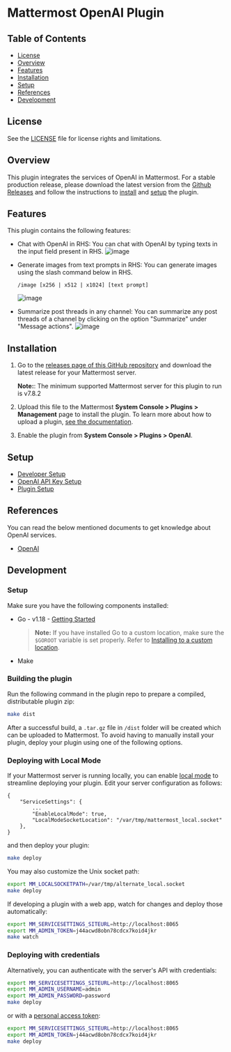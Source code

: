 # Mattermost OpenAI Plugin
## Table of Contents
- [License](#license)
- [Overview](#overview)
- [Features](#features)
- [Installation](#installation)
- [Setup](#setup)
- [References](#references)
- [Development](#development)

## License

See the [LICENSE](./LICENSE) file for license rights and limitations.

## Overview

This plugin integrates the services of OpenAI in Mattermost. For a stable production release, please download the latest version from the [Github Releases](https://github.com/Brightscout/mattermost-plugin-openai/releases) and follow the instructions to [install](#installation) and [setup](./plugin_setup.md) the plugin.

## Features

This plugin contains the following features:
- Chat with OpenAI in RHS: You can chat with OpenAI by typing texts in the input field present in RHS.
  ![image](https://user-images.githubusercontent.com/72438220/233341561-419b57ff-0737-4f87-9b79-738fd0926e7f.png)

- Generate images from text prompts in RHS: You can generate images using the slash command below in RHS.
    ```
    /image [x256 | x512 | x1024] [text prompt]
    ```
  ![image](https://user-images.githubusercontent.com/72438220/233342096-a7725ad5-a3a8-44db-bbc6-cc575bd04359.png)

- Summarize post threads in any channel: You can summarize any post threads of a channel by clicking on the option "Summarize" under "Message actions".
  ![image](https://user-images.githubusercontent.com/72438220/233342824-0c081093-a9e4-40d3-a5f2-9721347f3744.png)

## Installation

1. Go to the [releases page of this GitHub repository](https://github.com/Brightscout/mattermost-plugin-openai/releases) and download the latest release for your Mattermost server.
  
    **Note:**: The minimum supported Mattermost server for this plugin to run is v7.8.2

2. Upload this file to the Mattermost **System Console > Plugins > Management** page to install the plugin. To learn more about how to upload a plugin, [see the documentation](https://docs.mattermost.com/administration/plugins.html#plugin-uploads).
3. Enable the plugin from **System Console > Plugins > OpenAI**.

## Setup

  - [Developer Setup](./developer_docs.md)
  - [OpenAI API Key Setup](./openAI_api_key_setup.md)
  - [Plugin Setup](./plugin_setup.md)

## References
You can read the below mentioned documents to get knowledge about OpenAI services.

- [OpenAI](https://platform.openai.com/docs/api-reference)

## Development

### Setup

Make sure you have the following components installed:  

- Go - v1.18 - [Getting Started](https://golang.org/doc/install)
    > **Note:** If you have installed Go to a custom location, make sure the `$GOROOT` variable is set properly. Refer to [Installing to a custom location](https://golang.org/doc/install#install).
- Make

### Building the plugin

Run the following command in the plugin repo to prepare a compiled, distributable plugin zip:

```bash
make dist
```

After a successful build, a `.tar.gz` file in `/dist` folder will be created which can be uploaded to Mattermost. To avoid having to manually install your plugin, deploy your plugin using one of the following options.

### Deploying with Local Mode

If your Mattermost server is running locally, you can enable [local mode](https://docs.mattermost.com/administration/mmctl-cli-tool.html#local-mode) to streamline deploying your plugin. Edit your server configuration as follows:

```
{
    "ServiceSettings": {
        ...
        "EnableLocalMode": true,
        "LocalModeSocketLocation": "/var/tmp/mattermost_local.socket"
    },
}
```

and then deploy your plugin:

```bash
make deploy
```

You may also customize the Unix socket path:

```bash
export MM_LOCALSOCKETPATH=/var/tmp/alternate_local.socket
make deploy
```

If developing a plugin with a web app, watch for changes and deploy those automatically:

```bash
export MM_SERVICESETTINGS_SITEURL=http://localhost:8065
export MM_ADMIN_TOKEN=j44acwd8obn78cdcx7koid4jkr
make watch
```

### Deploying with credentials

Alternatively, you can authenticate with the server's API with credentials:

```bash
export MM_SERVICESETTINGS_SITEURL=http://localhost:8065
export MM_ADMIN_USERNAME=admin
export MM_ADMIN_PASSWORD=password
make deploy
```

or with a [personal access token](https://docs.mattermost.com/developer/personal-access-tokens.html):

```bash
export MM_SERVICESETTINGS_SITEURL=http://localhost:8065
export MM_ADMIN_TOKEN=j44acwd8obn78cdcx7koid4jkr
make deploy
```

